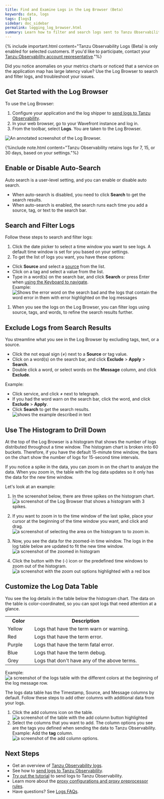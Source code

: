 ```yaml
---
title: Find and Examine Logs in the Log Browser (Beta)
keywords: data, logs
tags: [logs]
sidebar: doc_sidebar
permalink: logging_log_browser.html
summary: Learn how to filter and search logs sent to Tanzu Observability by Wavefront.
---
```


{% include important.html content="Tanzu Observability Logs (Beta) is only enabled for selected customers. If you'd like to participate, contact your [Tanzu Observability account representative](wavefront_support_feedback.html#support)."%}

Did you notice anomalies on your metrics charts or noticed that a service on the application map has large latency value? Use the Log Browser to search and filter logs, and troubleshoot your issues.

## Get Started with the Log Browser

To use the Log Browser:

1. Configure your application and the log shipper to [send logs to Tanzu Observability](logging_send_logs.html).
1. In your web browser, go to your Wavefront instance and log in.
1. From the toolbar, select **Logs**. You are taken to the Log Browser.

![An annotated screenshot of the Log Browser.](images/logging_log_browser_annotated_screen.png)

{%include note.html content="Tanzu Observability retains logs for 7, 15, or 30 days, based on your settings."%}

## Enable or Disable Auto-Search

Auto search is a user-level setting, and you can enable or disable auto search.

* When auto-search is disabled, you need to click **Search** to get the search results.
* When auto-search is enabled, the search runs each time you add a source, tag, or text to the search bar.

## Search and Filter Logs

Follow these steps to search and filter logs:

1. Click the date picker to select a time window you want to see logs. A default time window is set for you based on your settings.
1. To get the list of logs you want, you have these options:
  * Click **Source** and select a [source](logging_overview.html#whats-a-tanzu-observability-log) from the list.
  * Click on a tag and select a value from the list.
  * Type in a word(s) on the search bar, and click **Search** or press Enter when [using the Keyboard to navigate](wavefront_keyboard_shortcuts.html#keyboard-shortcuts-and-their-usage).
    <br/>Example:
    ![Shows the error word on the search bad and the logs that contain the word error in them with error highlighted on the log messages](images/logging_search_key_word.png)
1. When you see the logs on the Log Browser, you can filter logs using source, tags, and words, to refine the search results further.

## Exclude Logs from Search Results

You streamline what you see in the Log Browser by excluding tags, text, or a source.

* Click the not equal sign (≠) next to a **Source** or tag value.
* Click on a word(s) on the search bar, and click **Exclude** > **Apply** > **Search**.
* Double click a word, or select words on the **Message** column, and click **Exclude**.

Example:
* Click service, and click ≠ next to telegraph.
* If you had the word warn on the search bar, click the word, and click **Exclude** > **Apply**.
* Click **Search** to get the search results.
![shows the example described in text](images/logging_not_include_search.png)

## Use The Histogram to Drill Down

At the top of the Log Browser is a histogram that shows the number of logs distributed throughout a time window. The histogram chart is broken into 60 buckets. Therefore, if you have the default 15-minute time window, the bars on the chart show the number of logs for 15-second time intervals.

If you notice a spike in the data, you can zoom in on the chart to analyze the data. When you zoom in, the table with the log data updates so it only has the data for the new time window.

Let's look at an example:

1. In the screenshot below, there are three spikes on the histogram chart.
    ![a screenshot of the Log Browser that shows a histogram with 3 spikes.](images/logging_histogram_spikes.png)
1. If you want to zoom in to the time window of the last spike, place your cursor at the beginning of the time window you want, and click and drag.
    ![a screenshot of selecting the area on the histogram to to zoom in.](images/logging_histogram_zoomed_in.png)

1. Now, you see the data for the zoomed-in time window. The logs in the log table below are updated to fit the new time window.
    ![a screenshot of the zoomed in histogram](images/logging_histogram_zoomed_in_data.png)
1. Click the button with the (-) icon or the predefined time windows to zoom out of the histogram.
    ![a screenshot with the zoom out options highlighted with a red box](images/logging_histogram_zoom_out.png)

## Customize the Log Data Table

You see the log details in the table below the histogram chart. The data on the table is color-coordinated, so you can spot logs that need attention at a glance.

<table style="width: 100%;">
  <tr>
    <th width="20%">
      Color
    </th>
    <th width="80%">
      Description
    </th>
  </tr>
  <tr>
    <td>
      Yellow
    </td>
    <td>
      Logs that have the term warn or warning.
    </td>
  </tr>
  <tr>
    <td>
      Red
    </td>
    <td>
      Logs that have the term error.
    </td>
  </tr>
  <tr>
    <td>
      Purple
    </td>
    <td>
      Logs that have the term fatal error.
    </td>
  </tr>
  <tr>
    <td>
      Blue
    </td>
    <td>
      Logs that have the term debug.
    </td>
  </tr>

  <tr>
    <td>
      Grey
    </td>
    <td>
      Logs that don't have any of the above terms.
    </td>
  </tr>
</table>

Example:
![a screenshot of the logs table with the different colors at the beginning of the log message row.](images/logging_logs_table_colors.png)

The logs data table has the Timestamp, Source, and Message columns by default. Follow these steps to add other columns with additional data from your logs.

1. Click the add columns icon on the table.
    ![a screenshot of the table with the add column button highlighted](images/logging_log_table_add_column.png)
1. Select the columns that you want to add. The column options you see are the tags you defined when sending the data to Tanzu Observability.
    <br/> Example: Add the **tag** column.
    ![a screenshot of the add column options.](images/logging_log_table_select_columns.png)


## Next Steps

* Get an overview of [Tanzu Observability logs](logging_overview.html).
* See how to [send logs to Tanzu Observability](logging_send_logs.html).
* [Try out the tutorial](logging_kubernetes_tutorial.html) to send logs to Tanzu Observability.
* Learn more about the [proxy configurations and proxy preprocessor rules](logging_proxy_configurations.html).
* Have questions? See [Logs FAQs](logging_faq.html).
